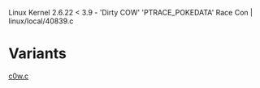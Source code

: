 Linux Kernel 2.6.22 < 3.9 - 'Dirty COW' 'PTRACE_POKEDATA' Race Con | linux/local/40839.c

# Variants

[c0w.c](https://gist.githubusercontent.com/KrE80r/42f8629577db95782d5e4f609f437a54/raw/71c902f55c09aa8ced351690e1e627363c231b45/c0w.c)
